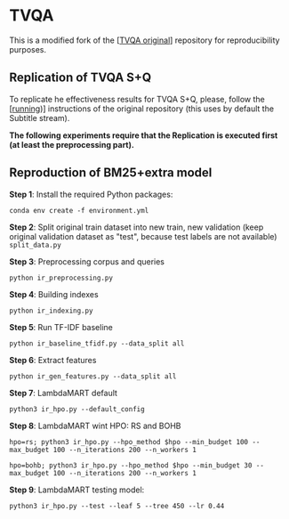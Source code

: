 # TVQA

This is a modified fork of the [[TVQA original](https://github.com/jayleicn/TVQA)] repository for reproducibility purposes.

## Replication of TVQA S+Q 

To replicate he effectiveness results for TVQA S+Q, please, follow the [[running](https://github.com/jayleicn/TVQA))]  instructions of the original repository (this uses by default the Subtitle stream).

**The following experiments require that the Replication is executed first (at least the preprocessing part).**

## Reproduction of BM25+extra model

**Step 1**: Install the required Python packages: 

`conda env create -f environment.yml`

**Step 2**: Split original train dataset into new train, new validation (keep original validation dataset as "test", because test labels are not available)
 `split_data.py`

**Step 3**: Preprocessing corpus and queries

  `python ir_preprocessing.py`

**Step 4**: Building indexes

  `python ir_indexing.py`

**Step 5**: Run TF-IDF baseline

`python ir_baseline_tfidf.py --data_split all`

**Step 6**: Extract features 

`python ir_gen_features.py --data_split all`

**Step 7**: LambdaMART default

 `python3 ir_hpo.py --default_config`

**Step 8**: LambdaMART wint HPO: RS and BOHB

  `hpo=rs; python3 ir_hpo.py --hpo_method $hpo --min_budget 100 --max_budget 100 --n_iterations 200 --n_workers 1`
  
  `hpo=bohb; python3 ir_hpo.py --hpo_method $hpo --min_budget 30 --max_budget 100 --n_iterations 200 --n_workers 1`

**Step 9**: LambdaMART testing model:

  `python3 ir_hpo.py --test --leaf 5 --tree 450 --lr 0.44`
